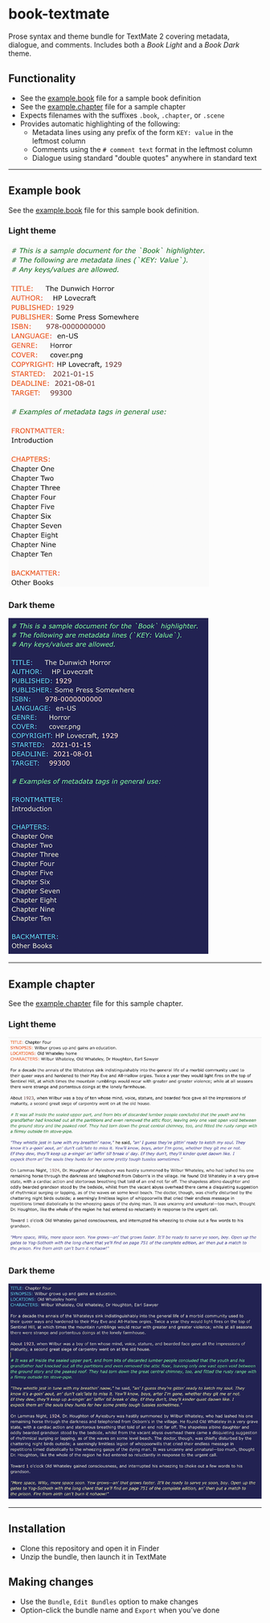 # book-textmate

Prose syntax and theme bundle for TextMate 2 covering metadata, dialogue, and comments.
Includes both a *Book Light* and a *Book Dark* theme.

## Functionality

- See the [example.book](./example.book) file for a sample book definition
- See the [example.chapter](./example.chapter) file for a sample chapter
- Expects filenames with the suffixes `.book`, `.chapter`, or `.scene`
- Provides automatic highlighting of the following:
  - Metadata lines using any prefix of the form `KEY: value` in the leftmost column
  - Comments using the `# comment text` format in the leftmost column
  - Dialogue using standard "double quotes" anywhere in standard text

---

## Example book

See the [example.book](./example.book) file for this sample book definition.

### Light theme

![Example Book - Light](./example-book-light.png)

### Dark theme

![Example Book - Dark](./example-book-dark.png)

---

## Example chapter

See the [example.chapter](./example.chapter) file for this sample chapter.

### Light theme

![Example Chapter - Light](./example-chapter-light.png)

### Dark theme

![Example Chapter - Dark](./example-chapter-dark.png)

---

## Installation

- Clone this repository and open it in Finder
- Unzip the bundle, then launch it in TextMate

## Making changes

- Use the `Bundle`, `Edit Bundles` option to make changes
- Option-click the bundle name and `Export` when you've done
